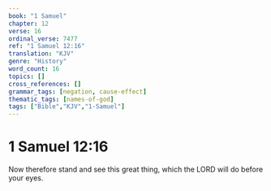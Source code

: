 ```yaml
---
book: "1 Samuel"
chapter: 12
verse: 16
ordinal_verse: 7477
ref: "1 Samuel 12:16"
translation: "KJV"
genre: "History"
word_count: 16
topics: []
cross_references: []
grammar_tags: [negation, cause-effect]
thematic_tags: [names-of-god]
tags: ["Bible","KJV","1-Samuel"]
---
```


# 1 Samuel 12:16

Now therefore stand and see this great thing, which the LORD will do before your eyes.
